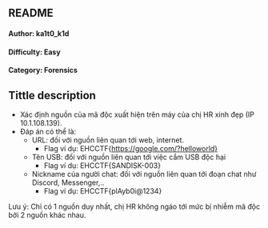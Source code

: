 
<h2>README</h2>
<h4>Author: ka1t0_k1d</h4>
<h4>Difficulty: Easy</h4>
<h4>Category: Forensics</h4>


<h2>Tittle description</h2>

- Xác định nguồn của mã độc xuất hiện trên máy của chị HR xinh đẹp (IP 10.1.108.139).
- Đáp án có thể là:
    - URL: đối với nguồn liên quan tới web, internet.
      - Flag ví dụ: EHCCTF{https://google.com/?helloworld}
    - Tên USB: đối với nguồn liên quan tới việc cắm USB độc hại
      - Flag ví dụ: EHCCTF{SANDISK-003}
    - Nickname của người chat: đối với nguồn liên quan tới đoạn chat như Discord, Messenger,..  
      - Flag ví dụ: EHCCTF{plAyb0i@1234}

Lưu ý: Chỉ có 1 nguồn duy nhất, chị HR không ngáo tới mức bị nhiễm mã độc bởi 2 nguồn khác nhau.
